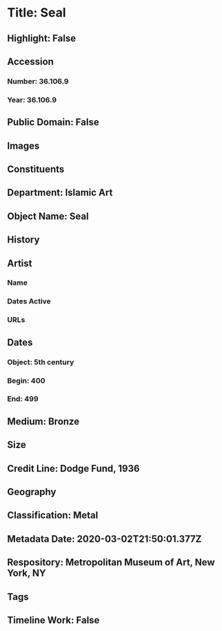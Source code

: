 # Title: Seal
## Highlight: False
## Accession
### Number: 36.106.9
### Year: 36.106.9
## Public Domain: False
## Images
## Constituents
## Department: Islamic Art
## Object Name: Seal
## History
## Artist
### Name
### Dates Active
### URLs
## Dates
### Object: 5th century
### Begin: 400
### End: 499
## Medium: Bronze
## Size
## Credit Line: Dodge Fund, 1936
## Geography
## Classification: Metal
## Metadata Date: 2020-03-02T21:50:01.377Z
## Respository: Metropolitan Museum of Art, New York, NY
## Tags
## Timeline Work: False